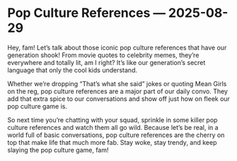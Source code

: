 # Pop Culture References — 2025-08-29

Hey, fam! Let’s talk about those iconic pop culture references that have our generation shook! From movie quotes to celebrity memes, they’re everywhere and totally lit, am I right? It’s like our generation’s secret language that only the cool kids understand.

Whether we’re dropping “That’s what she said” jokes or quoting Mean Girls on the reg, pop culture references are a major part of our daily convo. They add that extra spice to our conversations and show off just how on fleek our pop culture game is.

So next time you’re chatting with your squad, sprinkle in some killer pop culture references and watch them all go wild. Because let’s be real, in a world full of basic conversations, pop culture references are the cherry on top that make life that much more fab. Stay woke, stay trendy, and keep slaying the pop culture game, fam!